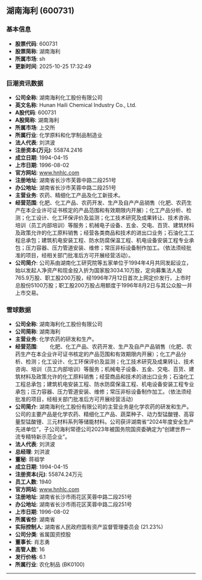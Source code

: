## 湖南海利 (600731)

### 基本信息

- **股票代码**: 600731
- **股票简称**: 湖南海利
- **所属市场**: sh
- **更新时间**: 2025-10-25 17:32:49

### 巨潮资讯数据

- **公司全称**: 湖南海利化工股份有限公司
- **英文名称**: Hunan Haili Chemical Industry Co., Ltd.
- **A股代码**: 600731
- **A股简称**: 湖南海利
- **所属市场**: 上交所
- **所属行业**: 化学原料和化学制品制造业
- **法人代表**: 刘洪波
- **注册资本(万元)**: 55874.2416
- **成立日期**: 1994-04-15
- **上市日期**: 1996-08-02
- **官方网站**: www.hnhlc.com
- **注册地址**: 湖南省长沙市芙蓉中路二段251号
- **办公地址**: 湖南省长沙市芙蓉中路二段251号
- **主营业务**: 农药、精细化工产品及化工新技术。
- **经营范围**: 化肥、化工产品、农药开发、生产及自产产品销售（化肥、农药生产在本企业许可证书核定的产品范围和有效期限内开展）；化工产品分析、检测；化工设计、化工环保评价及监测；化工技术研究及成果转让、技术咨询、培训（员工内部培训）等服务；机械电子设备、五金、交电、百货、建筑材料及政策允许的化工原料销售；经营各类商品和技术的进出口业务；石油化工工程总承包；建筑机电安装工程、防水防腐保温工程、机电设备安装工程专业承包；压力容器、压力管道安装、维修；常压非标设备制作加工。（依法须经批准的项目，经相关部门批准后方可开展经营活动）。
- **公司简介**: 公司系由湖南化工研究院等五家单位于1994年4月共同发起设立，始以发起人净资产和现金投入折为国家股3034.10万股，定向募集法人股765.9万股、职工股200万股，经1996年7月12日首次上网定价发行，上市时总股份5100万股；职工股200万股占用额度于1996年8月2日与其公众股一并上市交易。

### 雪球数据

- **公司全称**: 湖南海利化工股份有限公司
- **公司简称**: 湖南海利
- **主营业务**: 化学农药的研发和生产。
- **经营范围**: 　　化肥、化工产品、农药开发、生产及自产产品销售（化肥、农药生产在本企业许可证书核定的产品范围和有效期限内开展）；化工产品分析、检测；化工设计、化工环保评价及监测；化工技术研究及成果转让、技术咨询、培训（员工内部培训）等服务；机械电子设备、五金、交电、百货、建筑材料及政策允许的化工原料销售；经营商品和技术的进出口业务；石油化工工程总承包；建筑机电安装工程、防水防腐保温工程、机电设备安装工程专业承包；压力容器、压力管道安装、维修；常压非标设备制作加工。（依法须经批准的项目，经相关部门批准后方可开展经营活动）
- **公司简介**: 湖南海利化工股份有限公司的主营业务是化学农药的研发和生产。公司的主要产品是化学农药、精细化工产品、蔬菜种子、动力型锰酸锂、高容量型锰酸锂、三元材料系列等储能材料。公司获评湖南省“2024年度安全生产先进单位”，子公司海利常德公司2023年被国务院国资委确定为“创建世界一流专精特新示范企业”。
- **法人代表**: 刘洪波
- **总经理**: 刘洪波
- **董秘**: 蒋祖学
- **成立日期**: 1994-04-15
- **注册资本(元)**: 55874.24万元
- **员工人数**: 1940
- **官方网站**: www.hnhlc.com
- **注册地址**: 湖南省长沙市雨花区芙蓉中路二段251号
- **办公地址**: 湖南省长沙市雨花区芙蓉中路二段251号
- **上市日期**: 1996-08-02
- **所属省份**: 湖南省
- **实际控制人**: 湖南省人民政府国有资产监督管理委员会 (21.23%)
- **公司分类**: 省属国资控股
- **董事长**: 肖志勇
- **高管人数**: 16
- **发行价格**: 6.1
- **所属行业**: 农化制品 (BK0100)

---